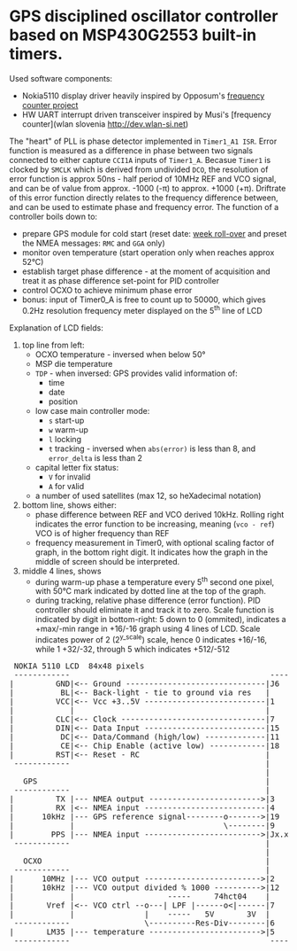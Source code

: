 # GPS disciplined oscillator controller based on MSP430G2553 built-in timers.

Used software components:
- Nokia5110 display driver heavily inspired by Opposum's [frequency counter project](https://web.archive.org/web/20230330184220/https://forum.43oh.com/topic/1954-using-the-internal-temperature-sensor/)
- HW UART interrupt driven transceiver inspired by Musi's [frequency counter](wlan slovenia http://dev.wlan-si.net)

The "heart" of PLL is phase detector implemented in `Timer1_A1 ISR`. Error function is measured as a difference in phase between two signals connected to either capture `CCI1A` inputs of `Timer1_A`. Becasue `Timer1` is clocked by `SMCLK` which is derived from undivided `DCO`, the resolution of error function is approx 50ns - half period of 10MHz REF and VCO signal, and can be of value from approx. -1000 (-&pi;) to approx. +1000 (+&pi;). Driftrate of this error function directly relates to the frequency difference between, and can be used to estimate phase and frequency error.
The function of a controller boils down to:
- prepare GPS module for cold start (reset date: [week roll-over](https://fdi.sk/posts/jupiter/) and preset the NMEA messages: `RMC` and `GGA` only)
- monitor oven temperature (start operation only when reaches approx 52&deg;C)
- establish target phase difference - at the moment of acquisition and treat it as phase difference set-point for PID controller
- control OCXO to achieve minimum phase error
- bonus: input of Timer0_A is free to count up to 50000, which gives 0.2Hz resolution frequency meter displayed on the 5<sup>th</sup> line of LCD

Explanation of LCD fields:
1. top line from left:
   - OCXO temperature - inversed when below 50&deg;
   - MSP die temperature
   - `TDP` - when inversed: GPS provides valid information of:
     - time
     - date
     - position
   - low case main controller mode:
     - `s` start-up
     - `w` warm-up
     - `l` locking
     - `t` tracking - inversed when `abs(error)` is less than 8, and `error_delta` is less than 2
   - capital letter fix status:
     - `V` for in`V`alid
     - `A` for v`A`lid
   - a number of used satellites (max 12, so heXadecimal notation)
2. bottom line, shows either:
   - phase difference between REF and VCO derived 10kHz. Rolling right indicates the error function to be increasing, meaning (`vco - ref`) VCO is of higher frequency than REF
   - frequency measurement in Timer0, with optional scaling factor of graph, in the bottom right digit. It indicates how the graph in the middle of screen should be interpreted.
3. middle 4 lines, shows
   - during warm-up phase a temperature every 5<sup>th</sup> second one pixel, with 50&deg;C mark indicated by dotted line at the top of the graph.
   - during tracking, relative phase difference (error function). PID controller should eliminate it and track it to zero. Scale function is indicated by digit in bottom-right: 5 down to 0 (ommited), indicates a +max/-min range in +16/-16 graph using 4 lines of LCD. Scale indicates power of 2 (2<sup>y_scale</sup>) scale, hence 0 indicates +16/-16, while 1 +32/-32, through 5 which indicates +512/-512


<pre> NOKIA 5110 LCD  84x48 pixels                                   MSP-EXP430G2
 ------------                                           -------------------
|         GND|<-- Ground ------------------------------|J6     GND         |
|          BL|<-- Back-light - tie to ground via res   |                   |
|         VCC|<-- Vcc +3..5V --------------------------|1      VCC         |
|            |                                         |                   |
|         CLC|<-- Clock -------------------------------|7      P1.5        |
|         DIN|<-- Data Input --------------------------|15     P1.7        |
|          DC|<-- Data/Command (high/low) -------------|11     P2.3        |
|          CE|<-- Chip Enable (active low) ------------|18     P2.7  XOUT  |
|         RST|<-- Reset - RC                           |                   |
 ------------                                          |                   |
                                                       |                   |
   GPS                                                 |                   |
 ------------                                          |                   |
|         TX |--- NMEA output ------------------------>|3      P1.1        |
|         RX |<-- NMEA input --------------------------|4      P1.2        |
|      10kHz |--- GPS reference signal--------o------->|19     P2.6 XIN    |
|            |                                \--------|9      P2.1        |
|        PPS |--- NMEA input ------------------------->|Jx.x   Px.x        |
 ------------                                          |      (not in use) |
                                                       |                   |
   OCXO                                                |                   |
 ------------                                          |                   |
|      10MHz |--- VCO output ------------------------->|2      P1.0 (ext)  |
|      10kHz |--- VCO output divided % 1000 ---------->|12     P2.4        |
|            |                    -----     74hct04    |                   |
|       Vref |<-- VCO ctrl --o---| LPF |------o<|------|7      P2.0 (neg)  |
|            |               |    -----   5V       3V  |                   |
 ------------                \----------Res-Div--------|6      P1.4        |
|       LM35 |--- temperature ------------------------>|5      P1.3        |
 ------------                                           -------------------
 </pre>
